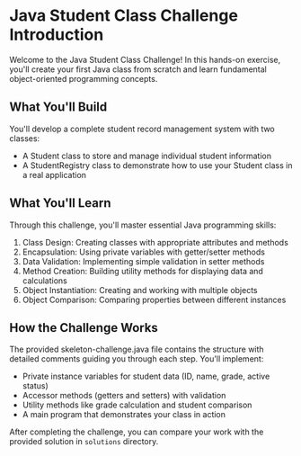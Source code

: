 # Java Student Class Challenge Introduction
Welcome to the Java Student Class Challenge! In this hands-on exercise, you'll create your first Java class from scratch and learn fundamental object-oriented programming concepts.

## What You'll Build
You'll develop a complete student record management system with two classes:
- A Student class to store and manage individual student information
- A StudentRegistry class to demonstrate how to use your Student class in a real application

## What You'll Learn
Through this challenge, you'll master essential Java programming skills:
1. Class Design: Creating classes with appropriate attributes and methods
2. Encapsulation: Using private variables with getter/setter methods
3. Data Validation: Implementing simple validation in setter methods
4. Method Creation: Building utility methods for displaying data and calculations
5. Object Instantiation: Creating and working with multiple objects
6. Object Comparison: Comparing properties between different instances

## How the Challenge Works
The provided skeleton-challenge.java file contains the structure with detailed comments guiding you through each step. You'll implement:
- Private instance variables for student data (ID, name, grade, active status)
- Accessor methods (getters and setters) with validation
- Utility methods like grade calculation and student comparison
- A main program that demonstrates your class in action

After completing the challenge, you can compare your work with the provided solution in `solutions` directory.

